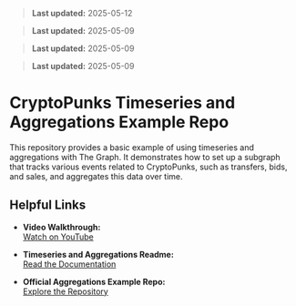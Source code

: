 > **Last updated:** 2025-05-12

> **Last updated:** 2025-05-09

> **Last updated:** 2025-05-09

> **Last updated:** 2025-05-09

# CryptoPunks Timeseries and Aggregations Example Repo

This repository provides a basic example of using timeseries and aggregations with The Graph. It demonstrates how to set up a subgraph that tracks various events related to CryptoPunks, such as transfers, bids, and sales, and aggregates this data over time.

## Helpful Links

- **Video Walkthrough:**  
  [Watch on YouTube](https://youtu.be/V7yW8zB4EuY)

- **Timeseries and Aggregations Readme:**  
  [Read the Documentation](https://github.com/graphprotocol/graph-node/blob/master/docs/aggregations.md)

- **Official Aggregations Example Repo:**  
  [Explore the Repository](https://github.com/graphprotocol/graph-tooling/tree/7faa3098b2e6c61f09fc81b8b2d333e66b0080d1/examples/aggregations)
